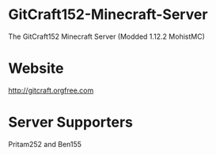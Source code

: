 # GitCraft152-Minecraft-Server
The GitCraft152 Minecraft Server (Modded 1.12.2 MohistMC)

# Website
http://gitcraft.orgfree.com

# Server Supporters
Pritam252 and Ben155
